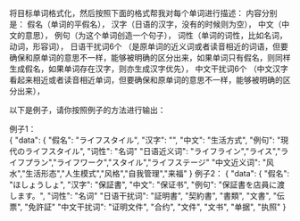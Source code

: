 将目标单词格式化，然后按照下面的格式帮我对每个单词进行描述：
内容分别是：
假名（单词的平假名），
汉字（日语的汉字，没有的时候则为空），
中文（中文的意思），
例句（为这个单词创造一个句子），
词性（单词的词性，比如名词，动词，形容词），
日语干扰词6个
    （是原单词的近义词或者读音相近的词语，但要确保和原单词的意思不一样，能够被明确的区分出来，如果单词只有假名，则同样生成假名，如果单词存在汉字，则亦生成汉字优先），
中文干扰词6个
    （中文汉字看起来相近或者读音相近单词，但要确保和原单词的意思不一样，能够被明确的区分出来），

以下是例子，请你按照例子的方法进行输出：

例子1：  
  {
        "data": {
            "假名": "ライフスタイル",
            "汉字": "",
            "中文": "生活方式",
            "例句": "現代のライフスタイル",
            "词性": "名词"
            "日语近义词": "ライフライン","ライス","ライフプラン","ライフワーク","スタイル","ライフステージ"
            "中文近义词":  "风水","生活形态","人生模式","风格","自我管理","来福"
        }
例子2：
  {
        "data": {
            "假名": "ほしょうしょ",
            "汉字": "保証書",
            "中文": "保证书",
            "例句": "保証書を店員に渡します。",
            "词性": "名词"
            "日语干扰词": "証明書", "契約書", "書類", "文書", "伝票", "免許証"
            "中文干扰词": "证明文件", "合约", "文件", "文书", "单据", "执照"
        }